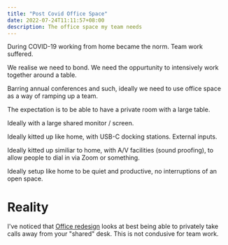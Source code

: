 ```yaml
---
title: "Post Covid Office Space"
date: 2022-07-24T11:11:57+08:00
description: The office space my team needs
---
```


During COVID-19 working from home became the norm. Team work suffered.

We realise we need to bond. We need the oppurtunity to intensively work
together around a table.

Barring annual conferences and such, ideally we need to use office space as a way of ramping up a team.

The expectation is to be able to have a private room with a large table.

Ideally with a large shared monitor / screen.

Ideally kitted up like home, with USB-C docking stations. External inputs.

Ideally kitted up similiar to home, with A/V facilities (sound proofing), to
allow people to dial in via Zoom or something.

Ideally setup like home to be quiet and productive, no interruptions of an open space.

# Reality

I've noticed that [Office
redesign](https://www.youtube.com/watch?v=p_J3o8VU5rw) looks at best being able
to privately take calls away from your "shared" desk. This is not condusive for
team work.
